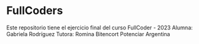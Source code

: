 # FullCoders
Este repositorio tiene el ejercicio final del curso FullCoder - 2023
Alumna: Gabriela Rodríguez
Tutora: Romina Bitencort
Potenciar Argentina
